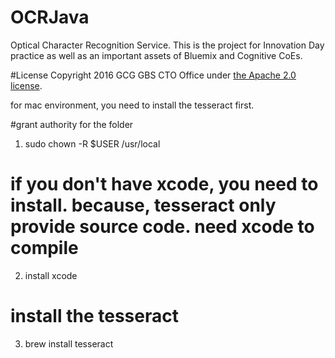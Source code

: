 # OCRJava
Optical Character Recognition Service. This is the project for Innovation Day practice as well as an important assets of Bluemix and Cognitive CoEs.

#License
Copyright 2016 GCG GBS CTO Office under [the Apache 2.0 license](LICENSE).


for mac environment,  you need to install the tesseract first.

#grant authority for the folder
1. sudo chown -R $USER /usr/local

# if you don't have xcode, you need to install.  because, tesseract only provide source code. need xcode to compile
2. install xcode

#  install the tesseract
3. brew install tesseract
